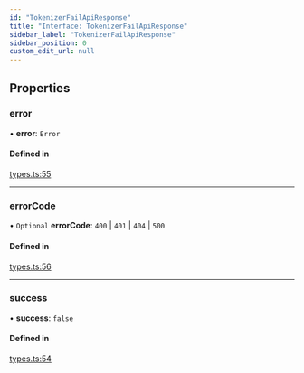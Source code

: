 ```yaml
---
id: "TokenizerFailApiResponse"
title: "Interface: TokenizerFailApiResponse"
sidebar_label: "TokenizerFailApiResponse"
sidebar_position: 0
custom_edit_url: null
---
```


## Properties

### error

• **error**: `Error`

#### Defined in

[types.ts:55](https://github.com/refinery-labs/lunasec-monorepo/blob/59906a9/js/sdks/packages/tokenizer-sdk/src/types.ts#L55)

___

### errorCode

• `Optional` **errorCode**: ``400`` \| ``401`` \| ``404`` \| ``500``

#### Defined in

[types.ts:56](https://github.com/refinery-labs/lunasec-monorepo/blob/59906a9/js/sdks/packages/tokenizer-sdk/src/types.ts#L56)

___

### success

• **success**: ``false``

#### Defined in

[types.ts:54](https://github.com/refinery-labs/lunasec-monorepo/blob/59906a9/js/sdks/packages/tokenizer-sdk/src/types.ts#L54)
